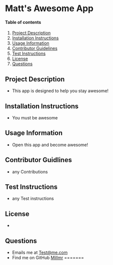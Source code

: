 # Matt's Awesome App
    

#### Table of contents
1. [Project Description](#project-description)
2. [Installation Instructions](#installation-instructions)
3. [Usage Information](#usage-information)
4. [Contributor Guidelines](#contributor-guidelines)
5. [Test Instructions](#test-instructions)
6. [License](#license)
7. [Questions](#questions)

   
## Project Description
* This app is designed to help you stay awesome!
    
## Installation Instructions
* You must be awesome
    
## Usage Information
* Open this app and become awesome!
    
## Contributor Guidlines
* any Contributions
    
## Test Instructions
* any Test instructions
    
## License
* 
    

## Questions
* Emails me at Test@me.com
* Find me on GitHub [Millmr](http://github.com/Millmr)
=======
